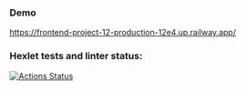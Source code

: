 ### Demo
https://frontend-project-12-production-12e4.up.railway.app/

### Hexlet tests and linter status:
[![Actions Status](https://github.com/evgenijponomarev/frontend-project-12/workflows/hexlet-check/badge.svg)](https://github.com/evgenijponomarev/frontend-project-12/actions)
